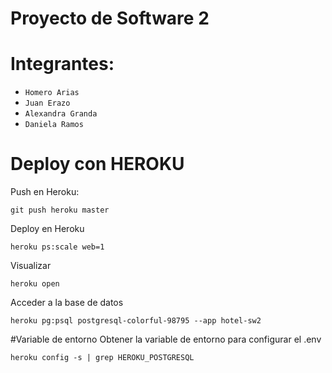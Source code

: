 # Proyecto de Software 2

# Integrantes:

- `Homero Arias`
- `Juan Erazo`
- `Alexandra Granda`
- `Daniela Ramos`

# Deploy con HEROKU

Push en Heroku:

```
git push heroku master
```

Deploy en Heroku
```
heroku ps:scale web=1
```

Visualizar
```
heroku open
```

Acceder a la base de datos
```
heroku pg:psql postgresql-colorful-98795 --app hotel-sw2
```


#Variable de entorno
Obtener la variable de entorno para configurar el .env
```
heroku config -s | grep HEROKU_POSTGRESQL
```
